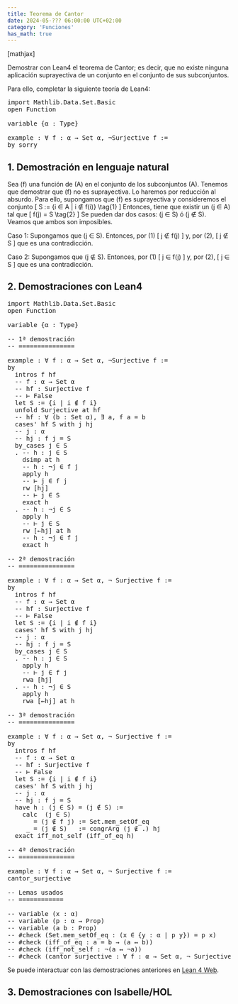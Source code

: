 ```yaml
---
title: Teorema de Cantor
date: 2024-05-??? 06:00:00 UTC+02:00
category: 'Funciones'
has_math: true
---
```


[mathjax]

Demostrar con Lean4 el teorema de Cantor; es decir, que no existe ninguna aplicación suprayectiva de un conjunto en el conjunto de sus subconjuntos.

Para ello, completar la siguiente teoría de Lean4:

<pre lang="lean">
import Mathlib.Data.Set.Basic
open Function

variable {α : Type}

example : ∀ f : α → Set α, ¬Surjective f :=
by sorry
</pre>
<!--more-->

<h2>1. Demostración en lenguaje natural</h2>

Sea \(f\) una función de \(A\) en el conjunto de los subconjuntos  \(A). Tenemos que demostrar que \(f\) no es suprayectiva. Lo haremos por reducción al absurdo. Para ello, supongamos que \(f\) es suprayectiva y consideremos el conjunto
\[ S := \{i ∈ A | i ∉ f(i)\} \tag{1} \]
Entonces, tiene que existir un \(j ∈ A\) tal que
\[ f(j) = S \tag{2} \]
Se pueden dar dos casos: \(j ∈ S\) ó \(j ∉ S\). Veamos que ambos son imposibles.

Caso 1: Supongamos que \(j ∈ S\). Entonces, por (1)
\[ j ∉ f(j) \]
y, por (2),
\[ j ∉ S \]
que es una contradicción.

Caso 2: Supongamos que \(j ∉ S\). Entonces, por (1)
\[ j ∈ f(j) \]
y, por (2),
\[ j ∈ S \]
que es una contradicción.

<h2>2. Demostraciones con Lean4</h2>

<pre lang="lean">
import Mathlib.Data.Set.Basic
open Function

variable {α : Type}

-- 1ª demostración
-- ===============

example : ∀ f : α → Set α, ¬Surjective f :=
by
  intros f hf
  -- f : α → Set α
  -- hf : Surjective f
  -- ⊢ False
  let S := {i | i ∉ f i}
  unfold Surjective at hf
  -- hf : ∀ (b : Set α), ∃ a, f a = b
  cases' hf S with j hj
  -- j : α
  -- hj : f j = S
  by_cases j ∈ S
  . -- h : j ∈ S
    dsimp at h
    -- h : ¬j ∈ f j
    apply h
    -- ⊢ j ∈ f j
    rw [hj]
    -- ⊢ j ∈ S
    exact h
  . -- h : ¬j ∈ S
    apply h
    -- ⊢ j ∈ S
    rw [←hj] at h
    -- h : ¬j ∈ f j
    exact h

-- 2ª demostración
-- ===============

example : ∀ f : α → Set α, ¬ Surjective f :=
by
  intros f hf
  -- f : α → Set α
  -- hf : Surjective f
  -- ⊢ False
  let S := {i | i ∉ f i}
  cases' hf S with j hj
  -- j : α
  -- hj : f j = S
  by_cases j ∈ S
  . -- h : j ∈ S
    apply h
    -- ⊢ j ∈ f j
    rwa [hj]
  . -- h : ¬j ∈ S
    apply h
    rwa [←hj] at h

-- 3ª demostración
-- ===============

example : ∀ f : α → Set α, ¬ Surjective f :=
by
  intros f hf
  -- f : α → Set α
  -- hf : Surjective f
  -- ⊢ False
  let S := {i | i ∉ f i}
  cases' hf S with j hj
  -- j : α
  -- hj : f j = S
  have h : (j ∈ S) = (j ∉ S) :=
    calc  (j ∈ S)
       = (j ∉ f j) := Set.mem_setOf_eq
     _ = (j ∉ S)   := congrArg (j ∉ .) hj
  exact iff_not_self (iff_of_eq h)

-- 4ª demostración
-- ===============

example : ∀ f : α → Set α, ¬ Surjective f :=
cantor_surjective

-- Lemas usados
-- ============

-- variable (x : α)
-- variable (p : α → Prop)
-- variable (a b : Prop)
-- #check (Set.mem_setOf_eq : (x ∈ {y : α | p y}) = p x)
-- #check (iff_of_eq : a = b → (a ↔ b))
-- #check (iff_not_self : ¬(a ↔ ¬a))
-- #check (cantor_surjective : ∀ f : α → Set α, ¬ Surjective f)
</pre>

Se puede interactuar con las demostraciones anteriores en [Lean 4 Web](https://live.lean-lang.org/#url=https://raw.githubusercontent.com/jaalonso/Calculemus2/main/src/Teorema_de_Cantor.lean).

<h2>3. Demostraciones con Isabelle/HOL</h2>

<pre lang="isar">
</pre>
